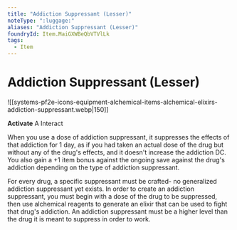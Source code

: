 ```yaml
---
title: "Addiction Suppressant (Lesser)"
noteType: ":luggage:"
aliases: "Addiction Suppressant (Lesser)"
foundryId: Item.MaiGXWBeQbVTVlLk
tags:
  - Item
---
```


# Addiction Suppressant (Lesser)
![[systems-pf2e-icons-equipment-alchemical-items-alchemical-elixirs-addiction-suppressant.webp|150]]

**Activate** A Interact

When you use a dose of addiction suppressant, it suppresses the effects of that addiction for 1 day, as if you had taken an actual dose of the drug but without any of the drug's effects, and it doesn't increase the addiction DC. You also gain a +1 item bonus against the ongoing save against the drug's addiction depending on the type of addiction suppressant.

For every drug, a specific suppressant must be crafted- no generalized addiction suppressant yet exists. In order to create an addiction suppressant, you must begin with a dose of the drug to be suppressed, then use alchemical reagents to generate an elixir that can be used to fight that drug's addiction. An addiction suppressant must be a higher level than the drug it is meant to suppress in order to work.
